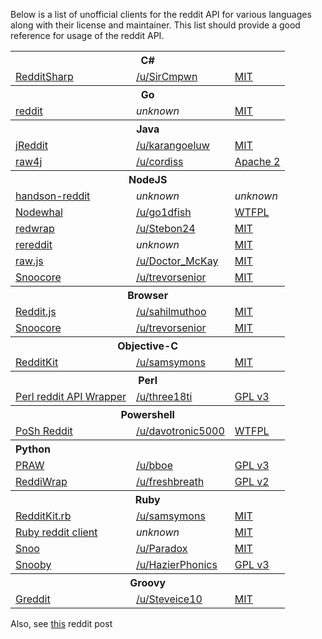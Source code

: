 Below is a list of unofficial clients for the reddit API for various languages along with their license and maintainer. This list should provide a good reference for usage of the reddit API.

<table>
<tbody>
    <tr>
        <th colspan="3">C#
    <tr>
        <td><a href="https://github.com/SirCmpwn/RedditSharp">RedditSharp</a>
        <td><a href="http://reddit.com/user/SirCmpwn">/u/SirCmpwn</a>
        <td><a href="http://opensource.org/licenses/MIT">MIT</a>
<tbody>
    <tr>
        <th colspan="3">Go
    <tr>
        <td><a href="https://github.com/jzelinskie/reddit">reddit</a>
        <td><i>unknown</i>
        <td><a href="http://opensource.org/licenses/MIT">MIT</a>
<tbody>
    <tr>
        <th colspan="3">Java
    <tr>
        <td><a href="https://github.com/karan/jReddit">jReddit</a>
        <td><a href="http://www.reddit.com/user/karangoeluw">/u/karangoeluw</a>
        <td><a href="http://opensource.org/licenses/MIT">MIT</a>
    <tr>
        <td><a href="https://github.com/corydissinger/raw4j">raw4j</a>
        <td><a href="http://www.reddit.com/user/cordiss">/u/cordiss</a>
        <td><a href="http://www.apache.org/licenses/LICENSE-2.0">Apache 2</a>
<tbody>
    <tr>
        <th colspan="3">NodeJS
    <tr>
        <td><a href="https://github.com/timisbusy/handson-reddit">handson-reddit</a>
        <td><i>unknown</i>
        <td><i>unknown</i>
    <tr>
        <td><a href="https://github.com/go1dfish/nodewhal">Nodewhal</a>
        <td><a href="http://www.reddit.com/user/go1dfish">/u/go1dfish</a>
        <td><a href="http://www.wtfpl.net/">WTFPL</a>
    <tr>
        <td><a href="https://github.com/Stebon24/redwrap">redwrap</a>
        <td><a href="http://www.reddit.com/user/Stebon24">/u/Stebon24</a>
        <td><a href="http://opensource.org/licenses/MIT">MIT</a>
    <tr>
        <td><a href="https://github.com/chuckpreslar/rereddit">rereddit</a>
        <td><i>unknown</i>
        <td><a href="http://opensource.org/licenses/MIT">MIT</a>
    <tr>
        <td><a href="https://bitbucket.org/Doctor_McKay/raw.js">raw.js</a>
        <td><a href="http://www.reddit.com/user/Doctor_McKay">/u/Doctor_McKay</a>
        <td><a href="http://opensource.org/licenses/MIT">MIT</a>
    <tr>
        <td><a href="https://github.com/trevorsenior/snoocore">Snoocore</a>
        <td><a href="http://www.reddit.com/user/trevorsenior/">/u/trevorsenior</a>
        <td><a href="http://opensource.org/licenses/MIT">MIT</a>

<tbody>
    <tr>
        <th colspan="3">Browser
    <tr>
        <td><a href="https://github.com/sahilm/reddit.js">Reddit.js</a>
        <td><a href="http://www.reddit.com/user/sahilmuthoo">/u/sahilmuthoo</a>
        <td><a href="http://opensource.org/licenses/MIT">MIT</a>
    <tr>
        <td><a href="https://github.com/trevorsenior/snoocore">Snoocore</a>
        <td><a href="http://www.reddit.com/user/trevorsenior/">/u/trevorsenior</a>
        <td><a href="http://opensource.org/licenses/MIT">MIT</a>
<tbody>
    <tr>
        <th colspan="3">Objective-C
    <tr>
        <td><a href="https://github.com/samsymons/RedditKit">RedditKit</a>
        <td><a href="http://www.reddit.com/user/samsymons">/u/samsymons</a>
        <td><a href="http://opensource.org/licenses/MIT">MIT</a>
<tbody>
    <tr>
        <th colspan="3">Perl
    <tr>
        <td><a href="https://github.com/three18ti/Reddit.pm">Perl reddit API Wrapper</a>
        <td><a href="http://www.reddit.com/user/three18ti">/u/three18ti</a>
        <td><a href="http://opensource.org/licenses/GPL-3.0">GPL v3</a>
<tbody>
    <tr>
        <th colspan="3">Powershell
    <tr>
        <td><a href="https://github.com/davotronic5000/PoSh_Reddit">PoSh Reddit</a>
        <td><a href="http://www.reddit.com/user/davotronic5000">/u/davotronic5000</a>
        <td><a href="http://www.wtfpl.net/">WTFPL</a>        
<tbody>
    <tr>
        <th colspan="3" style="text-align: left">Python
    <tr>
        <td><a href="https://github.com/praw-dev/praw">PRAW</a>
        <td><a href="http://www.reddit.com/user/bboe">/u/bboe</a>
        <td><a href="http://opensource.org/licenses/GPL-3.0">GPL v3</a>
    <tr>
        <td><a href="https://github.com/derv82/reddiwrap/">ReddiWrap</a>
        <td><a href="http://www.reddit.com/user/freshbreath">/u/freshbreath</a>
        <td><a href="http://opensource.org/licenses/GPL-2.0">GPL v2</a>
<tbody>
    <tr>
        <th colspan="3">Ruby
    <tr>
        <td><a href="https://github.com/samsymons/RedditKit.rb">RedditKit.rb</a>
        <td><a href="http://www.reddit.com/user/samsymons">/u/samsymons</a>
        <td><a href="http://opensource.org/licenses/MIT">MIT</a>
    <tr>
        <td><a href="https://github.com/jamescook/RubyRedditAPI">Ruby reddit client</a>
        <td><i>unknown</i>
        <td><a href="http://opensource.org/licenses/MIT">MIT</a>
    <tr>
        <td><a href="https://github.com/paradox460/snoo">Snoo</a>
        <td><a href="http://www.reddit.com/user/Paradox">/u/Paradox</a>
        <td><a href="http://opensource.org/licenses/MIT">MIT</a>
    <tr>
        <td><a href="https://github.com/andkerosine/snooby">Snooby</a>
        <td><a href="http://www.reddit.com/user/HazierPhonics">/u/HazierPhonics</a>
        <td><a href="http://opensource.org/licenses/GPL-3.0">GPL v3</a>
<tbody>
    <tr>
        <th colspan="3">Groovy
    <tr>
        <td><a href="https://github.com/Steveice10/Greddit">Greddit</a>
        <td><a href="http://www.reddit.com/user/Steveice10">/u/Steveice10</a>
        <td><a href="http://opensource.org/licenses/MIT">MIT</a>
</table>

Also, see [this](http://www.reddit.com/r/redditdev/comments/nd521/list_of_existing_reddit_api_wrappers/) reddit post
